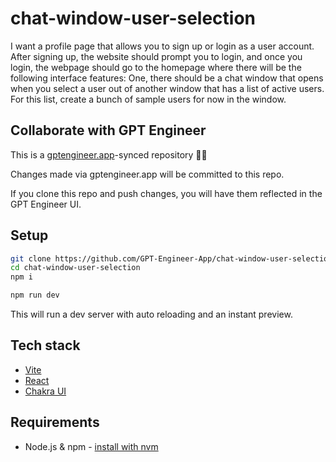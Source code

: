 # chat-window-user-selection

I want a profile page that allows you to sign up or login as a user account. After signing up, the website should prompt you to login, and once you login, the webpage should go to the homepage where there will be the following interface features: One, there should be a chat window that opens when you select a user out of another window that has a list of active users. For this list, create a bunch of sample users for now in the window. 

## Collaborate with GPT Engineer

This is a [gptengineer.app](https://gptengineer.app)-synced repository 🌟🤖

Changes made via gptengineer.app will be committed to this repo.

If you clone this repo and push changes, you will have them reflected in the GPT Engineer UI.

## Setup

```sh
git clone https://github.com/GPT-Engineer-App/chat-window-user-selection.git
cd chat-window-user-selection
npm i
```

```sh
npm run dev
```

This will run a dev server with auto reloading and an instant preview.

## Tech stack

- [Vite](https://vitejs.dev/)
- [React](https://react.dev/)
- [Chakra UI](https://chakra-ui.com/)

## Requirements

- Node.js & npm - [install with nvm](https://github.com/nvm-sh/nvm#installing-and-updating)
